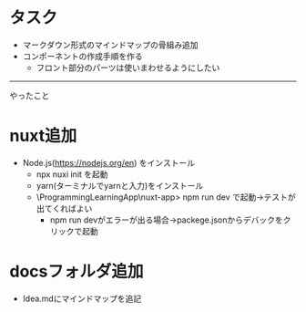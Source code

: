 # タスク
- マークダウン形式のマインドマップの骨組み追加
- コンポーネントの作成手順を作る
  - フロント部分のパーツは使いまわせるようにしたい

---
やったこと

# nuxt追加
- Node.js(https://nodejs.org/en) をインストール
  - npx nuxi init を起動
  - yarn(ターミナルでyarnと入力)をインストール
  - \ProgrammingLearningApp\nuxt-app> npm run dev で起動→テストが出てくればよい
    - npm run devがエラーが出る場合→packege.jsonからデバックをクリックで起動

# docsフォルダ追加
- Idea.mdにマインドマップを追記